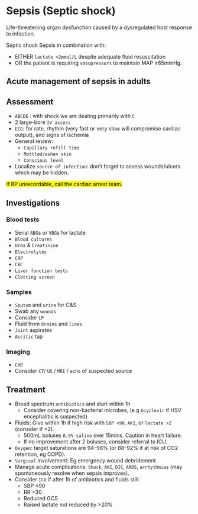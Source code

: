 # Sepsis (Septic shock)

Life-threatening organ dysfunction caused by a dysregulated host response to infection.

Septic shock Sepsis in combination with:
- EITHER `lactate >2mmol/L` despite adequate fluid resuscitation
- OR the patient is requiring `vasopressors` to maintain MAP ≥65mmHg.

## Acute management of sepsis in adults
## Assessment 

- `ABCDE` : with shock we are dealing primarily with `C`
- 2 large-bore `IV access`
- `ECG`: for rate, rhythm (very fast or very slow will compromise cardiac output), and signs of ischemia
- General review: 
	- `Capillary refill time`
	- `Mottled/ashen skin`
	- `Conscious level`
- Localize `source of infection`: don’t forget to assess wounds/ulcers which may be hidden.

<mark>If BP unrecordable, call the cardiac arrest team.</mark>

## Investigations

### Blood tests

- Serial `ABG`s or `VBG`s for lactate
- `Blood cultures`
- `Urea` & `Creatinine`
- `Electrolytes`
- `CRP`
- `CBC`
- `Liver function tests`
- `Clotting screen`
### Samples

- `Sputum` and `urine` for C&S
- Swab any `wounds`
- Consider `LP`
- Fluid from `drains` and `lines`
- `Joint` aspirates
- `Ascitic` tap

### Imaging

- `CXR`
- Consider `CT`/ `US` / `MRI` / `echo` of suspected source

## Treatment

- Broad spectrum `antibiotics` and start within 1h 
	- Consider covering non-bacterial microbes, (e.g  `Acyclovir` if HSV encephalitis is suspected)
- Fluids: Give within 1h if high risk with `SBP <90`, `AKI`, or `lactate >2` (consider if <2).
	- 500mL boluses `0.9% saline` over 15mins. Caution in heart failure.
	- If no improvement after 2 boluses, consider referral to ICU.
- `Oxygen`:  target saturations are 94–98% (or 88–92% if at risk of CO2 retention, eg COPD).
- `Surgical` involvement: Eg emergency wound debridement.
- Manage acute complications: `Shock`, `AKI`, `DIC`, `ARDS`, `arrhythmias` (may spontaneously resolve when sepsis improves).
- Consider `ICU`  if after 1h of antibiotics and fluids still:
	- SBP <90
	- RR >30
	- Reduced GCS
	- Raised lactate not reduced by >20%

